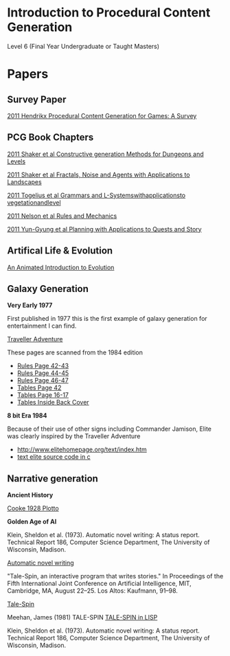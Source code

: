 # Introduction to Procedural Content Generation

Level 6 (Final Year Undergraduate or Taught Masters)

# Papers

## Survey Paper

[2011 Hendrikx Procedural Content Generation for Games: A Survey](./papers/2011_Hendrikx_ProceduralContentGenerationforGames.pdf)


## PCG Book Chapters

[2011 Shaker et al Constructive generation Methods for Dungeons and Levels](./papers/pcgbook/chapter03.pdf)

[2011 Shaker et al  Fractals, Noise and Agents with Applications to Landscapes](./papers/pcgbook/chapter04.pdf)

[2011 Togelius et al Grammars and L-Systemswithapplicationsto vegetationandlevel](./papers/pcgbook/chapter05.pdf)

[2011 Nelson et al Rules and Mechanics](./papers/pcgbook/chapter06.pdf)

[2011 Yun-Gyung et al  Planning with Applications to Quests and Story](./papers/pcgbook/chapter07.pdf)

## Artifical Life & Evolution

[An Animated Introduction to Evolution](https://www.youtube.com/playlist?list=PLKortajF2dPBWMIS6KF4RLtQiG6KQrTdB)


## Galaxy Generation

**Very Early 1977**

First published in 1977 this is the first example of galaxy generation for entertainment I can find.

[Traveller Adventure](http://wiki.travellerrpg.com/Classic_Traveller)

These pages are scanned from the 1984 edition

 - [Rules Page 42-43](./assets/papers/Traveller_2890_001.pdf)
 - [Rules Page 44-45](./assets/papers/Traveller_2891_001.pdf)
 - [Rules Page 46-47](./assets/papers/Traveller_2892_001.pdf)
 - [Tables Page 42](./assets/papers/Traveller_2893_001.pdf)
 - [Tables Page 16-17](./assets/papers/Traveller_2894_001.pdf)
 - [Tables Inside Back Cover](./assets/papers/Traveller_2895_001.pdf)

**8 bit Era 1984**

Because of their use of other signs including Commander Jamison, Elite was clearly inspired by the Traveller Adventure

 - http://www.elitehomepage.org/text/index.htm
 - [text elite source code in c](./assets/b9101315.zip)


## Narrative generation

**Ancient History**

[Cooke 1928 Plotto](https://archive.org/details/plottonewmethodo00cook)


**Golden Age of AI**


Klein, Sheldon et al. (1973). Automatic novel writing: A status report. Technical Report 186, Computer Science Department, The University of Wisconsin, Madison.

[Automatic novel writing](https://minds.wisconsin.edu/handle/1793/57816)


"Tale-Spin, an interactive program that writes stories." In Proceedings of the Fifth International Joint Conference on Artificial Intelligence, MIT, Cambridge, MA, August 22–25. Los Altos: Kaufmann, 91–98.

[Tale-Spin](./papers/story/013.pdf)


Meehan, James (1981) TALE-SPIN
[TALE-SPIN in LISP](https://news.ycombinator.com/item?id=9947986)



Klein, Sheldon et al. (1973). Automatic novel writing: A status report. Technical Report 186, Computer Science Department, The University of Wisconsin, Madison.
